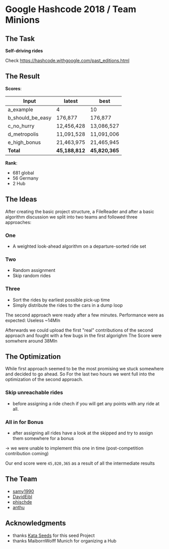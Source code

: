 # Google Hashcode 2018 / Team  Minions

## The Task
**Self-driving rides**

Check https://hashcode.withgoogle.com/past_editions.html

## The Result
**Scores**:

| Input            | latest         | best           |
|------------------|----------------|----------------|
| a_example        | 4              | 10             |
| b_should_be_easy | 176,877        | 176,877        |
| c_no_hurry       | 12,456,428     | 13,086,527     |
| d_metropolis     | 11,091,528     | 11,091,006     |
| e_high_bonus     | 21,463,975     | 21,465,945     |
| **Total**        | **45,188,812** | **45,820,365** |
    
**Rank**: 
- 681 global
- 56 Germany
- 2 Hub

## The Ideas
After creating the basic project structure, a FileReader and after a basic algorithm discussion we split into two teams and followed three approaches:

### One
- A weighted look-ahead algorithm on a departure-sorted ride set

### Two
- Random assignment
- Skip random rides

### Three
- Sort the rides by earliest possible pick-up time
- Simply distribute the rides to the cars in a dump loop

The second approach were ready after a few minutes. Performance were as expected: Useless ~14Mln

Afterwards we could upload the first "real" contributions of the second approach and fought with a few bugs in the first algorighm
The Score were somwhere around 38Mln

## The Optimization
While first approach seemed to be the most promising we stuck somewhere and decided to go ahead.
So For the last two hours we went full into the optimization of the second approach. 

### Skip unreachable rides
- before assigning a ride chech if you will get any points with any ride at all.

### All in for Bonus
- after assigning all rides have a look at the skipped and try to assign them somewhere for a bonus

-> we were unable to implement this one in time (post-competition contribution coming)

Our end score were `45,820,365` as a result of all the intermediate results 
## The Team
- [samy1990](https://github.com/samy1990)
- [DavidEibl](https://github.com/DavidEibl)
- [phischde](https://github.com/phischde)
- [anthu](https://github.com/anthu)

## Acknowledgments
- thanks [Kata Seeds](http://kata-seeds.github.io) for this seed Project
- thanks MaibornWolff Munich for organizing a Hub

